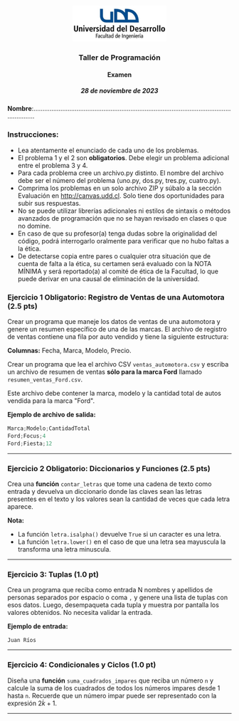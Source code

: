 <div align="center">
<img src="logo_UDD_Facultad_Ingenieria.png" style="float: center; height: 80px;" >
</div>


<h3 align="center">Taller de Programación</h3>
<h4 align="center">Examen</h4>
<h5 align="center">28 de noviembre de 2023</h5>

**Nombre**:.............................................................................................................................


### Instrucciones:

- Lea atentamente el enunciado de cada uno de los problemas.
- El problema 1 y el 2 son **obligatorios**. Debe elegir un problema adicional entre el problema 3 y 4.
- Para cada problema cree un archivo.py distinto. El nombre del archivo debe ser el número del problema (uno.py, dos.py, tres.py, cuatro.py).
- Comprima los problemas en un solo archivo ZIP y súbalo a la sección Evaluación en http://canvas.udd.cl. Solo tiene dos oportunidades para subir sus respuestas.
- No se puede utilizar librerías adicionales ni estilos de sintaxis o métodos avanzados de programación que no se hayan revisado en clases o que no domine.
- En caso de que su profesor(a) tenga dudas sobre la originalidad del código, podrá interrogarlo oralmente para verificar que no hubo faltas a la ética.
- De detectarse copia entre pares o cualquier otra situación que de cuenta de falta a la ética, su certamen será evaluado con la NOTA MÍNIMA y será reportado(a) al comité de ética de la Facultad, lo que puede derivar en una causal de eliminación de la universidad.

### Ejercicio 1 Obligatorio: Registro de Ventas de una Automotora (2.5 pts)
 
Crear un programa que maneje los datos de ventas de una automotora y genere un resumen específico de una de las marcas. El archivo de registro de ventas contiene una fila por auto vendido y tiene la siguiente estructura:

**Columnas:** Fecha, Marca, Modelo, Precio.



Crear un programa que lea el archivo CSV `ventas_automotora.csv` y escriba un archivo de resumen de ventas **sólo para la marca Ford** llamado `resumen_ventas_Ford.csv`.

Este archivo debe contener la marca, modelo y la cantidad total de autos vendida para la marca "Ford".

**Ejemplo de archivo de salida:**

```python
Marca;Modelo;CantidadTotal
Ford;Focus;4
Ford;Fiesta;12
```
---

### Ejercicio 2 Obligatorio: Diccionarios y Funciones (2.5 pts)

Crea una **función** `contar_letras` que tome una cadena de texto como entrada y devuelva un diccionario donde las claves sean las letras presentes en el texto y los valores sean la cantidad de veces que cada letra aparece.

**Nota:**
- La función `letra.isalpha()` devuelve `True` si un caracter es una letra.
- La función `letra.lower()` en el caso de que una letra sea mayuscula la transforma una letra minuscula.

---

### Ejercicio 3: Tuplas (1.0 pt)

Crea un programa que reciba como entrada N nombres y apellidos de personas separados por espacio o coma `,` y genere una lista de tuplas con esos datos. Luego, desempaqueta cada tupla y muestra por pantalla los valores obtenidos. No necesita validar la entrada.

**Ejemplo de entrada:**
```
Juan Ríos
```

---

### Ejercicio 4: Condicionales y Ciclos (1.0 pt)

Diseña una **función** `suma_cuadrados_impares` que reciba un número `n` y calcule la suma de los cuadrados de todos los números impares desde 1 hasta `n`. Recuerde que un número impar puede ser representado con la expresión $2\dot k+1$.


---



